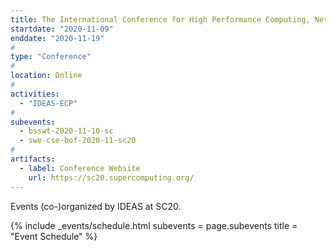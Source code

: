 ```yaml
---
title: The International Conference for High Performance Computing, Networking, Storage, and Analysis (SC20)
startdate: "2020-11-09"
enddate: "2020-11-19"
#
type: "Conference" 
#
location: Online
#
activities:
  - "IDEAS-ECP"
#
subevents:
  - bsswt-2020-11-10-sc
  - swe-cse-bof-2020-11-sc20
#
artifacts:
  - label: Conference Website
    url: https://sc20.supercomputing.org/
---
```


Events (co-)organized by IDEAS at SC20.

{% include _events/schedule.html
   subevents = page.subevents
   title = "Event Schedule"
%}
